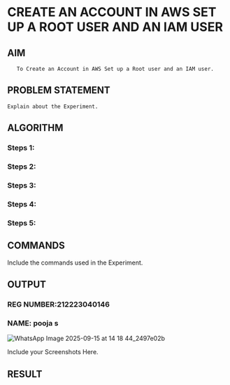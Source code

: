  # CREATE AN  ACCOUNT IN AWS SET UP A ROOT USER AND AN IAM USER 
  ## AIM
       To Create an Account in AWS Set up a Root user and an IAM user.
## PROBLEM STATEMENT
    Explain about the Experiment.

## ALGORITHM
 ### Steps 1:
 ### Steps 2:
 ### Steps 3:
 ### Steps 4:
 ### Steps 5:
## COMMANDS
Include the commands used in the Experiment.

## OUTPUT
### REG NUMBER:212223040146
### NAME: pooja s

![WhatsApp Image 2025-09-15 at 14 18 44_2497e02b](https://github.com/user-attachments/assets/32afd37d-745a-4111-bf72-1b70e9207a85)



 
 Include your Screenshots Here.
## RESULT
 

  


